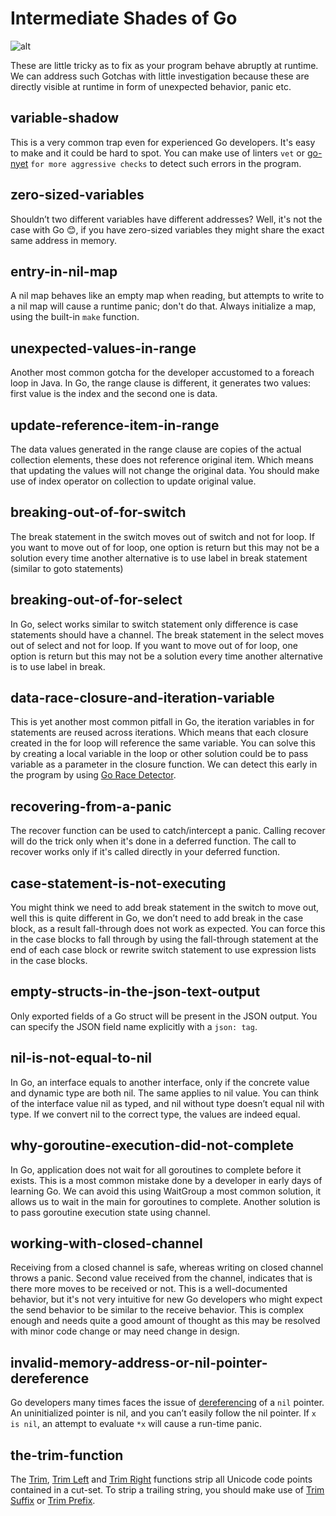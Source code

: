 # Intermediate Shades of Go

![alt](https://confusedcoders.com/wp-content/uploads/2016/10/golang-1.jpg)

These are little tricky as to fix as your program behave abruptly at runtime. We can address such Gotchas with little investigation because these are directly visible at runtime in form of unexpected behavior, panic etc.

## variable-shadow

This is a very common trap even for experienced Go developers. It's easy to make and it could be hard to spot. You can make use of linters `vet` or [go-nyet](https://github.com/barakmich/go-nyet) `for more aggressive checks` to detect such errors in the program.

## zero-sized-variables

Shouldn’t two different variables have different addresses? Well, it's not the case with Go 😊, if you have zero-sized variables they might share the exact same address in memory.

## entry-in-nil-map

A nil map behaves like an empty map when reading, but attempts to write to a nil map will cause a runtime panic; don't do that. Always initialize a map, using the built-in `make` function.

## unexpected-values-in-range

Another most common gotcha for the developer accustomed to a foreach loop in Java. In Go, the range clause is different, it generates two values: first value is the index and the second one is data.

## update-reference-item-in-range

The data values generated in the range clause are copies of the actual collection elements, these does not reference original item. Which means that updating the values will not change the original data. You should make use of index operator on collection to update original value.

## breaking-out-of-for-switch

The break statement in the switch moves out of switch and not for loop. If you want to move out of for loop, one option is return but this may not be a solution every time another alternative is to use label in break statement (similar to goto statements)

## breaking-out-of-for-select

In Go, select works similar to switch statement only difference is case statements should have a channel. The break statement in the select moves out of select and not for loop. If you want to move out of for loop, one option is return but this may not be a solution every time another alternative is to use label in break.

## data-race-closure-and-iteration-variable

This is yet another most common pitfall in Go, the iteration variables in for statements are reused across iterations. Which means that each closure created in the for loop will reference the same variable. You can solve this by creating a local variable in the loop or other solution could be to pass variable as a parameter in the closure function. We can detect this early in the program by using [Go Race Detector](https://blog.golang.org/race-detector).

## recovering-from-a-panic

The recover function can be used to catch/intercept a panic. Calling recover will do the trick only when it's done in a deferred function. The call to recover works only if it's called directly in your deferred function.

## case-statement-is-not-executing

You might think we need to add break statement in the switch to move out, well this is quite different in Go, we don’t need to add break in the case block, as a result fall-through does not work as expected. You can force this in the case blocks to fall through by using the fall-through statement at the end of each case block or rewrite switch statement to use expression lists in the case blocks.

## empty-structs-in-the-json-text-output

Only exported fields of a Go struct will be present in the JSON output.  You can specify the JSON field name explicitly with a `json: tag`.

## nil-is-not-equal-to-nil

In Go, an interface equals to another interface, only if the concrete value and dynamic type are both nil. The same applies to nil value. You can think of the interface value nil as typed, and nil without type doesn’t equal nil with type. If we convert nil to the correct type, the values are indeed equal.

## why-goroutine-execution-did-not-complete

In Go, application does not wait for all goroutines to complete before it exists. This is a most common mistake done by a developer in early days of learning Go. We can avoid this using WaitGroup a most common solution, it allows us to wait in the main for goroutines to complete. Another solution is to pass goroutine execution state using channel.

## working-with-closed-channel

Receiving from a closed channel is safe, whereas writing on closed channel throws a panic. Second value received from the channel, indicates that is there more moves to be received or not. This is a well-documented behavior, but it's not very intuitive for new Go developers who might expect the send behavior to be similar to the receive behavior. This is complex enough and needs quite a good amount of thought as this may be resolved with minor code change or may need change in design.

## invalid-memory-address-or-nil-pointer-dereference 

Go developers many times faces the issue of [dereferencing](https://lkumarjain.blogspot.com/2020/01/why-calling-method-on-nil-struct.html) of a `nil` pointer. An uninitialized pointer is nil, and you can’t easily follow the nil pointer. If `x is nil`, an attempt to evaluate `*x` will cause a run-time panic.

## the-trim-function 

The [Trim](https://golang.org/pkg/strings/#Trim), [Trim Left](https://golang.org/pkg/strings/#TrimLeft) and [Trim Right](https://golang.org/pkg/strings/#TrimRight) functions strip all Unicode code points contained in a cut-set. To strip a trailing string, you should make use of [Trim Suffix](https://golang.org/pkg/strings/#TrimSuffix) or [Trim Prefix](https://golang.org/pkg/strings/#TrimPrefix).
